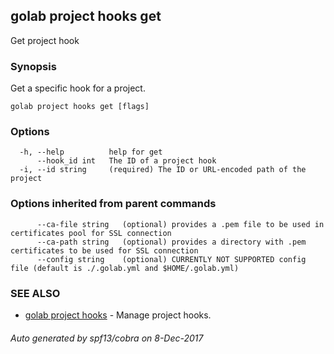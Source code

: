 ## golab project hooks get

Get project hook

### Synopsis


Get a specific hook for a project.

```
golab project hooks get [flags]
```

### Options

```
  -h, --help          help for get
      --hook_id int   The ID of a project hook
  -i, --id string     (required) The ID or URL-encoded path of the project
```

### Options inherited from parent commands

```
      --ca-file string   (optional) provides a .pem file to be used in certificates pool for SSL connection
      --ca-path string   (optional) provides a directory with .pem certificates to be used for SSL connection
      --config string    (optional) CURRENTLY NOT SUPPORTED config file (default is ./.golab.yml and $HOME/.golab.yml)
```

### SEE ALSO
* [golab project hooks](golab_project_hooks.md)	 - Manage project hooks.

###### Auto generated by spf13/cobra on 8-Dec-2017
